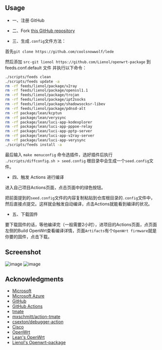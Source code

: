 ## Usage

- 一、注册 GitHub
  
- 二、Fork [this GitHub repository](https://github.com/sypopo/Actions-OpenWrt)
  
- 三、生成`.config`文件方法：  
  
首先`git clone https://github.com/coolsnowwolf/lede`  
  
然后添加 `src-git lienol https://github.com/Lienol/openwrt-package` 到 feeds.conf.default 文件 并执行以下命令： 
```bash
./scripts/feeds clean  
./scripts/feeds update -a  
rm -rf feeds/lienol/package/v2ray  
rm -rf feeds/lienol/package/openssl1.1  
rm -rf feeds/lienol/package/trojan  
rm -rf feeds/lienol/package/ipt2socks  
rm -rf feeds/lienol/package/shadowsocksr-libev  
rm -rf feeds/lienol/package/pdnsd-alt  
rm -rf package/lean/kcptun  
rm -rf package/lean/verysync  
rm -rf package/lean/luci-app-kodexplorer  
rm -rf package/lean/luci-app-pppoe-relay  
rm -rf package/lean/luci-app-pptp-server  
rm -rf package/lean/luci-app-v2ray-server  
rm -rf package/lean/luci-app-verysync  
./scripts/feeds install -a  
```
最后输入 `make menuconfig` 命令选插件，选好插件后执行 `./scripts/diffconfig.sh > seed.config` 根目录中会生成一个`seed.config`文件。
  
- 四、触发 Actions 进行编译 
  
进入自己项目Actions页面，点击页面中的绿色按钮。
  
把前面提到的`seed.config`文件的内容复制粘贴到仓库根目录的`.config`文件中，然后直接点提交。这样就会触发自动编译，点击Actions就能看到编译的状况。
  
- 五、下载固件  
  
要下载固件的话，等他编译完（一般需要2小时），进项目的Actions页面，点页面左侧的Build OpenWrt查看编译详情，页面`Artifacts`有个`OpenWrt firmware`就是你要的固件，点击下载。
  
## Screenshot
![image](https://github.com/sypopo/Actions-OpenWrt/blob/master/Screenshot/20191225135919.png)
![image](https://github.com/sypopo/Actions-OpenWrt/blob/master/Screenshot/20191225135809.png)

## Acknowledgments

- [Microsoft](https://www.microsoft.com)
- [Microsoft Azure](https://azure.microsoft.com)
- [GitHub](https://github.com)
- [GitHub Actions](https://github.com/features/actions)
- [tmate](https://github.com/tmate-io/tmate)
- [mxschmitt/action-tmate](https://github.com/mxschmitt/action-tmate)
- [csexton/debugger-action](https://github.com/csexton/debugger-action)
- [Cisco](https://www.cisco.com/)
- [OpenWrt](https://github.com/openwrt/openwrt)
- [Lean's OpenWrt](https://github.com/coolsnowwolf/lede)
- [Lienol's Openwrt-package](https://github.com/Lienol/openwrt-package)

